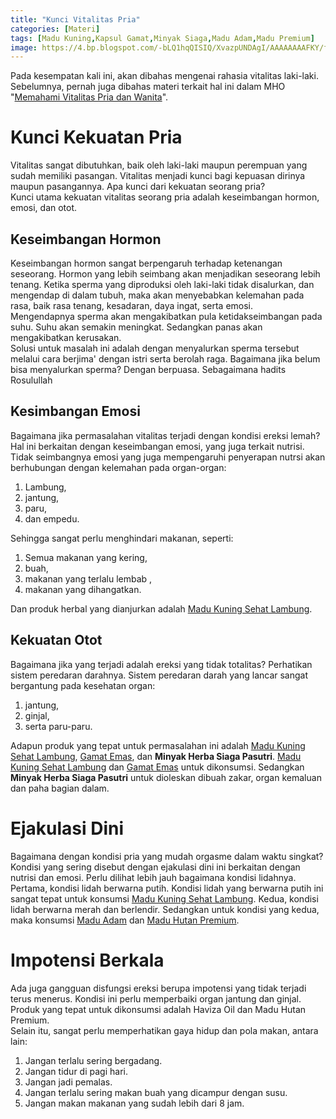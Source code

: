 ```yaml
---
title: "Kunci Vitalitas Pria"
categories: [Materi]
tags: [Madu Kuning,Kapsul Gamat,Minyak Siaga,Madu Adam,Madu Premium]
image: https://4.bp.blogspot.com/-bLQ1hqQISIQ/XvazpUNDAgI/AAAAAAAAFKY/ffkBuuPf8-o1w3Ao6c6VrYlf5t-AKI9LACPcBGAsYHg/s1600/202006-mho-vitalitas-pria.png
---
```


<div class="paraph">Pada kesempatan kali ini, akan dibahas mengenai rahasia vitalitas laki-laki. Sebelumnya, pernah juga dibahas materi terkait hal ini dalam MHO "<a class="mhoapp teal" href="/posts/memahami-vitalitas-pria-wanita-hux" title="Memahami Vitalitas Pria dan Wanita">Memahami Vitalitas Pria dan Wanita</a>".</div>

<h1>Kunci Kekuatan Pria</h1>

<div class="paraph">Vitalitas sangat dibutuhkan, baik oleh laki-laki maupun perempuan yang sudah memiliki pasangan. Vitalitas menjadi kunci bagi kepuasan dirinya maupun pasangannya. Apa kunci dari kekuatan seorang pria?</div>

<div class="paraph">Kunci utama kekuatan vitalitas seorang pria adalah keseimbangan hormon, emosi, dan otot.</div>

<h2>Keseimbangan Hormon</h2>

<div class="paraph">Keseimbangan hormon sangat berpengaruh terhadap ketenangan seseorang. Hormon yang lebih seimbang akan menjadikan seseorang lebih tenang. Ketika sperma yang diproduksi oleh laki-laki tidak disalurkan, dan mengendap di dalam tubuh, maka akan menyebabkan kelemahan pada rasa, baik rasa tenang, kesadaran, daya ingat, serta emosi.</div>

<div class="paraph">Mengendapnya sperma akan mengakibatkan pula ketidakseimbangan pada suhu. Suhu akan semakin meningkat. Sedangkan panas akan mengakibatkan kerusakan.</div>

<div class="paraph">Solusi untuk masalah ini adalah dengan menyalurkan sperma tersebut melalui cara berjima' dengan istri serta berolah raga. Bagaimana jika belum bisa menyalurkan sperma? Dengan berpuasa. Sebagaimana hadits Rosulullah</div>

<h2>Kesimbangan Emosi</h2>

<div class="paraph">Bagaimana jika permasalahan vitalitas terjadi dengan kondisi ereksi lemah? Hal ini berkaitan dengan keseimbangan emosi, yang juga terkait nutrisi. Tidak seimbangnya emosi yang juga mempengaruhi penyerapan nutrsi akan berhubungan dengan kelemahan pada organ-organ:</div>

<ol>
    <li>Lambung,</li>
    <li>jantung,</li>
    <li>paru,</li>
    <li>dan empedu.</li></ol>

<div class="paraph">Sehingga sangat perlu menghindari makanan, seperti:</div>

<ol><li>Semua makanan yang kering,</li>
<li>buah,</li>
<li>makanan yang terlalu lembab ,</li>
<li>makanan yang dihangatkan.</li></ol>

<div class="paraph">Dan produk herbal yang dianjurkan adalah <a cclass="mhoapp orange" href="/posts/madu-kuning-sehat-lambung-wk6" title="Madu Kuning Sehat Lambung">Madu Kuning Sehat Lambung</a>.</div>

<h2>Kekuatan Otot</h2>

<div class="paraph">Bagaimana jika yang terjadi adalah ereksi yang tidak totalitas? Perhatikan sistem peredaran darahnya. Sistem peredaran darah yang lancar sangat bergantung pada kesehatan organ:</div>

<ol><li>jantung,</li>
<li>ginjal,</li>
<li>serta paru-paru.</li></ol>

<div class="paraph">Adapun produk yang tepat untuk permasalahan ini adalah <a cclass="mhoapp orange" href="/posts/madu-kuning-sehat-lambung-wk6" title="Madu Kuning Sehat Lambung">Madu Kuning Sehat Lambung</a>, <a cclass="mhoapp purple" href="/posts/kapsul-gamat-39j" title="Gamat Emas">Gamat Emas</a>, dan <b>Minyak Herba Siaga Pasutri</b>. <a cclass="mhoapp orange" href="/posts/madu-kuning-sehat-lambung-wk6" title="Madu Kuning Sehat Lambung">Madu Kuning Sehat Lambung</a> dan <a cclass="mhoapp purple" href="/posts/kapsul-gamat-39j" title="Gamat Emas">Gamat Emas</a> untuk dikonsumsi. Sedangkan <b>Minyak Herba Siaga Pasutri</b> untuk dioleskan dibuah zakar, organ kemaluan dan paha bagian dalam.</div>

<h1>Ejakulasi Dini</h1>

<div class="paraph">Bagaimana dengan kondisi pria yang mudah orgasme dalam waktu singkat? Kondisi yang sering disebut dengan ejakulasi dini ini berkaitan dengan nutrisi dan emosi. Perlu dilihat lebih jauh bagaimana kondisi lidahnya.</div>

<div class="paraph">Pertama, kondisi lidah berwarna putih. Kondisi lidah yang berwarna putih ini sangat tepat untuk konsumsi <a cclass="mhoapp orange" href="/posts/madu-kuning-sehat-lambung-wk6" title="Madu Kuning Sehat Lambung">Madu Kuning Sehat Lambung</a>. Kedua, kondisi lidah berwarna merah dan berlendir. Sedangkan untuk kondisi yang kedua, maka konsumsi <a cclass="mhoapp red" href="/posts/madu-adam-0ru" title="Madu Adam">Madu Adam</a> dan <a cclass="mhoapp orange" href="/posts/madu-hutan-premium-xkz" title="Madu Hutan Premium">Madu Hutan Premium</a>.</div>

<h1>Impotensi Berkala</h1>

<div class="paraph">Ada juga gangguan disfungsi ereksi berupa impotensi yang tidak terjadi terus menerus. Kondisi ini perlu memperbaiki organ jantung dan ginjal. Produk yang tepat untuk dikonsumsi adalah Haviza Oil dan Madu Hutan Premium.</div>

<div class="paraph">Selain itu, sangat perlu memperhatikan gaya hidup dan pola makan, antara lain:</div>

<ol><li>Jangan terlalu sering bergadang.</li>
<li>Jangan tidur di pagi hari.</li>
<li>Jangan jadi pemalas.</li>
<li>Jangan terlalu sering makan buah yang dicampur dengan susu.</li>
<li>Jangan makan makanan yang sudah lebih dari 8 jam.</li></ol>